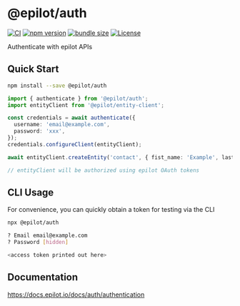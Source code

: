 # @epilot/auth

[![CI](https://github.com/epilot-dev/sdk-js/workflows/CI/badge.svg)](https://github.com/epilot-dev/sdk-js/actions?query=workflow%3ACI)
[![npm version](https://img.shields.io/npm/v/@epilot/auth.svg)](https://www.npmjs.com/package/@epilot/auth)
[![bundle size](https://img.shields.io/bundlephobia/minzip/@epilot/auth?label=gzip%20bundle)](https://bundlephobia.com/package/@epilot/auth)
[![License](http://img.shields.io/:license-mit-blue.svg)](https://github.com/epilot-dev/sdk-js/blob/main/LICENSE)

Authenticate with epilot APIs

## Quick Start

```sh
npm install --save @epilot/auth
```

```typescript
import { authenticate } from '@epilot/auth';
import entityClient from '@epilot/entity-client';

const credentials = await authenticate({
  username: 'email@example.com',
  password: 'xxx',
});
credentials.configureClient(entityClient);

await entityClient.createEntity('contact', { fist_name: 'Example', last_name: 'Contact' });

// entityClient will be authorized using epilot OAuth tokens
```

## CLI Usage

For convenience, you can quickly obtain a token for testing via the CLI

```sh
npx @epilot/auth

? Email email@example.com
? Password [hidden]

<access token printed out here>
```

## Documentation

https://docs.epilot.io/docs/auth/authentication
